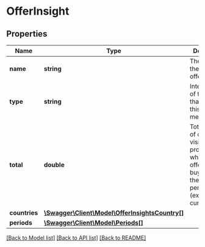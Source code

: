 # OfferInsight

## Properties
Name | Type | Description | Notes
------------ | ------------- | ------------- | -------------
**name** | **string** | The name of the requested offer insight. | 
**type** | **string** | Interpretation of the data that applies to this measurement. | 
**total** | **double** | Total number of customer visits on the product page when the offer had the buy box over the requested period (excluding the current day). | [optional] 
**countries** | [**\Swagger\Client\Model\OfferInsightsCountry[]**](OfferInsightsCountry.md) |  | 
**periods** | [**\Swagger\Client\Model\Periods[]**](Periods.md) |  | 

[[Back to Model list]](../README.md#documentation-for-models) [[Back to API list]](../README.md#documentation-for-api-endpoints) [[Back to README]](../README.md)


